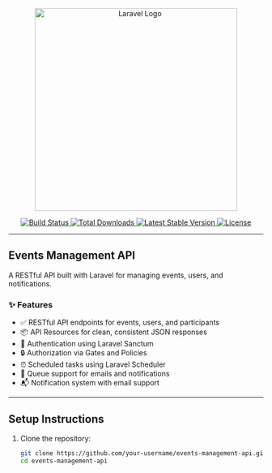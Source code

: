 <p align="center">
  <a href="https://laravel.com" target="_blank">
    <img src="https://raw.githubusercontent.com/laravel/art/master/logo-lockup/5%20SVG/2%20CMYK/1%20Full%20Color/laravel-logolockup-cmyk-red.svg" width="400" alt="Laravel Logo">
  </a>
</p>

<p align="center">
  <a href="https://github.com/laravel/framework/actions">
    <img src="https://github.com/laravel/framework/workflows/tests/badge.svg" alt="Build Status">
  </a>
  <a href="https://packagist.org/packages/laravel/framework">
    <img src="https://img.shields.io/packagist/dt/laravel/framework" alt="Total Downloads">
  </a>
  <a href="https://packagist.org/packages/laravel/framework">
    <img src="https://img.shields.io/packagist/v/laravel/framework" alt="Latest Stable Version">
  </a>
  <a href="https://packagist.org/packages/laravel/framework">
    <img src="https://img.shields.io/packagist/l/laravel/framework" alt="License">
  </a>
</p>

---

## Events Management API

A RESTful API built with Laravel for managing events, users, and notifications.

### ✨ Features

- ✅ RESTful API endpoints for events, users, and participants
- 📦 API Resources for clean, consistent JSON responses
- 🔐 Authentication using Laravel Sanctum
- 🔒 Authorization via Gates and Policies
- ⏰ Scheduled tasks using Laravel Scheduler
- 📨 Queue support for emails and notifications
- 📬 Notification system with email support

---

## Setup Instructions

1. Clone the repository:
   ```bash
   git clone https://github.com/your-username/events-management-api.git
   cd events-management-api
